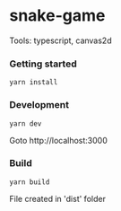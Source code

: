 # snake-game

Tools: typescript, canvas2d

### Getting started

```
yarn install
```

### Development

```
yarn dev
```

Goto http://localhost:3000

### Build

```
yarn build
```

File created in 'dist' folder
